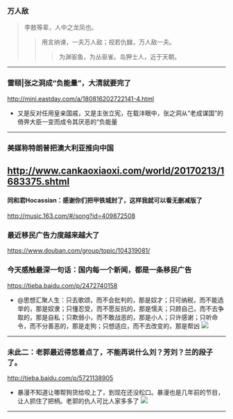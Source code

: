 ### 万人敌
>李敖等辈，人中之龙凤也。
>>用言纳谏，一夫万人敌；视若仇雠，万人敌一夫。
>>>为渊驱鱼，为丛驱雀。岛狎士人，近于天朝。
---
### 雷颐|张之洞成“负能量”，大清就要完了
http://mini.eastday.com/a/180816202722141-4.html
- 又是反对任用皇亲国戚，又是主张立宪，在载沣眼中，张之洞从“老成谋国”的倚畀大臣一变而成令其厌恶的“负能量
---
### 美媒称特朗普把澳大利亚推向中国
http://www.cankaoxiaoxi.com/world/20170213/1683375.shtml
---
#### 同和君Hocassian：感谢你们把甲铁城封了，这样我就可以看无删减版了
http://music.163.com/#/song?id=409872508
### 最近移民广告力度越来越大了
https://www.douban.com/group/topic/104319081/
### 今天感触最深一句话：国内每一个新闻，都是一条移民广告
https://tieba.baidu.com/p/2472740158
- @思想汇聚人生：只去歌颂，而不会批判的，那是奴才；只可纳税，而不能选举的，那是奴隶；只懂忍受，而不愿反抗的，那是懦夫；只顾自己，而不去争取的，那是自私；只欺弱小，而不敢战恶的，那是小人；只许感谢；只听命令，而不分善恶的，那是走狗；只想适应，而不去改变的，那是帮凶
![](https://imgsa.baidu.com/forum/w%3D580/sign=347f9e97c75c1038247ececa8210931c/99487566d016092476373c96d50735fae7cd3466.jpg)
---
### 未此二：老郭最近得悠着点了，不能再说什么刘？芳刘？兰的段子了。
http://tieba.baidu.com/p/5721138905
- 暴漫不知道让哪帮狗货给咬上了，到现在还没松口。暴漫也是几年前的节目，让人抓住了把柄。老郭的仇人可比人家多多了
![](http://imgsrc.baidu.com/forum/pic/item/432cd00735fae6cd187c03f203b30f2443a70f64.jpg)
---